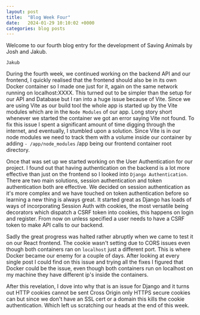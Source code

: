 ```yaml
---
layout: post
title:  "Blog Week Four"
date:   2024-01-29 10:10:02 +0000
categories: blog posts
---
```

Welcome to our fourth blog entry for the development of Saving Animals by Josh and Jakub.

`Jakub`

During the fourth week, we continued working on the backend API and our frontend, I quickly realised that the frontend should also be in its own Docker container so I made one just for it, again on the same network running on localhost:XXXX. This turned out to be simpler than the setup for our API and Database but I ran into a huge issue because of Vite. Since we are using Vite as our build tool the whole app is started up by the Vite modules which are in the `Node Modules` of our app. Long story short whenever we started the container we got an error saying Vite not found. To fix this issue I spent a significant amount of time digging through the internet, and eventually, I stumbled upon a solution. Since Vite is in our node modules we need to track them with a volume inside our container by adding `- /app/node_modules` /app being our frontend container root directory.

Once that was set up we started working on the User Authentication for our project. I found out that having authentication on the backend is a lot more effective than just on the frontend so I looked into `Django Authentication`.
There are two main solutions, session authentication and token authentication both are effective. We decided on session authentication as it's more complex and we have touched on token authentication before so learning a new thing is always great. It started great as Django has loads of ways of incorporating Session Auth with cookies, the most versatile being decorators which dispatch a CSRF token into cookies, this happens on login and register. From now on unless specified a user needs to have a CSRF token to make API calls to our backend.

Sadly the great progress was halted rather abruptly when we came to test it on our React frontend. The cookie wasn't setting due to CORS issues even though both containers ran on `localhost` just a different port. This is where Docker became our enemy for a couple of days. After looking at every single post I could find on this issue and trying all the fixes I figured that Docker could be the issue, even though both containers run on localhost on my machine they have different ip's inside the containers.

After this revelation, I dove into why that is an issue for Django and it turns out HTTP cookies cannot be sent Cross Origin only HTTPS secure cookies can but since we don't have an SSL cert or a domain this kills the cookie authentication. Which left us scratching our heads at the end of this week.

